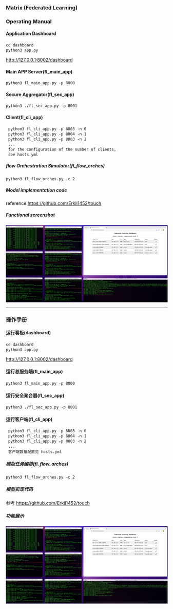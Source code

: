 ### Matrix (Federated Learning)

### Operating Manual

#### Application Dashboard
```shell
cd dashboard 
python3 app.py
```
http://127.0.0.1:8002/dashboard

#### Main APP Server(fl_main_app) 
```shell
python3 fl_main_app.py -p 8000 
```

#### Secure Aggregator(fl_sec_app)
```shell
python3 ./fl_sec_app.py -p 8001
```
#### Client(fl_cli_app)
```shell
 python3 fl_cli_app.py -p 8003 -n 0
 python3 fl_cli_app.py -p 8004 -n 1
 python3 fl_cli_app.py -p 8003 -n 2
 ...
 for the configuration of the number of clients, 
 see hosts.yml
```

##### flow Orchestration Simulator(fl_flow_orches)
```shell
python3 fl_flow_orches.py -c 2
```

##### Model implementation code
reference https://github.com/Erkil1452/touch

##### Functional screenshot

<img src="./doc/img/20220507-024348.jpg" width="930">

---

### 操作手册

#### 运行看板(dashboard) 
```shell
cd dashboard 
python3 app.py
```
http://127.0.0.1:8002/dashboard

#### 运行总服务端(fl_main_app) 
```shell
python3 fl_main_app.py -p 8000 
```

#### 运行安全聚合器(fl_sec_app)
```shell
python3 ./fl_sec_app.py -p 8001
```
#### 运行客户端(fl_cli_app)
```shell
 python3 fl_cli_app.py -p 8003 -n 0
 python3 fl_cli_app.py -p 8004 -n 1
 python3 fl_cli_app.py -p 8003 -n 2
 ...
 客户端数量配置见 hosts.yml
```

##### 模拟任务编排(fl_flow_orches)
```shell
python3 fl_flow_orches.py -c 2
```

##### 模型实现代码
参考 https://github.com/Erkil1452/touch

##### 功能展示

<img src="./doc/img/20220507-024348.jpg" width="930">